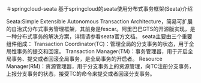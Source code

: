 ＃springcloud-seata
基于springcloud的seata使用分布式事务框架(Seata)介绍

Seata:Simple Extensible Autonomous Transaction Architecture，简易可扩展的自治式分布式事务管理框架，其前身是fescar。阿里巴巴GTS的开源版实现，是一种分布式事务的解决方案，详情请参看seata官方文档。
seata主要由三个重要组件组成：
Transaction Coordinator(TC)：管理全局的分支事务的状态，用于全局性事务的提交和回滚。
Transaction Manager(TM)：事务管理器，用于开启全局事务、提交或者回滚全局事务，是全局事务的开启者。
Resource Manager(RM)：资源管理器，用于分支事务上的资源管理，向TC注册分支事务，上报分支事务的状态，接受TC的命令来提交或者回滚分支事务。


